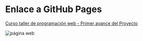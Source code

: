# Enlace a GitHub Pages

[Curso taller de programación web - Primer avance del Proyecto](https://robermejia.github.io/avance2_proyecto_taller_de_programacion_web/)
  
![página web](https://i.ibb.co/SXzRZjz/image.png)